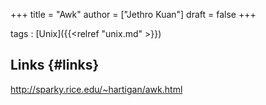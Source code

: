 +++
title = "Awk"
author = ["Jethro Kuan"]
draft = false
+++

tags
: [Unix]({{<relref "unix.md" >}})

## Links {#links}

<http://sparky.rice.edu/~hartigan/awk.html>
